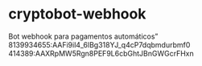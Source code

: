 # cryptobot-webhook
Bot webhook para pagamentos automáticos”
8139934655:AAFi9il4_6lBg318YJ_q4cP7dqbmdurbmf0
414389:AAXRpMW5Rgn8PEF9L6cbGhtJBnGWGcrFHxn
